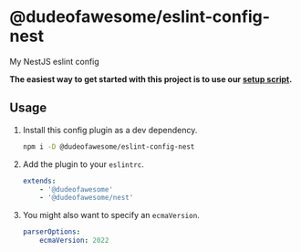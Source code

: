 # @dudeofawesome/eslint-config-nest

My NestJS eslint config

**The easiest way to get started with this project is to use our [setup script](https://www.npmjs.com/package/@dudeofawesome/create-configs).**

## Usage

1. Install this config plugin as a dev dependency.

    ```sh
    npm i -D @dudeofawesome/eslint-config-nest
    ```

1. Add the plugin to your `eslintrc`.

    ```yaml
    extends:
        - '@dudeofawesome'
        - '@dudeofawesome/nest'
    ```

1. You might also want to specify an `ecmaVersion`.

    ```yaml
    parserOptions:
        ecmaVersion: 2022
    ```
